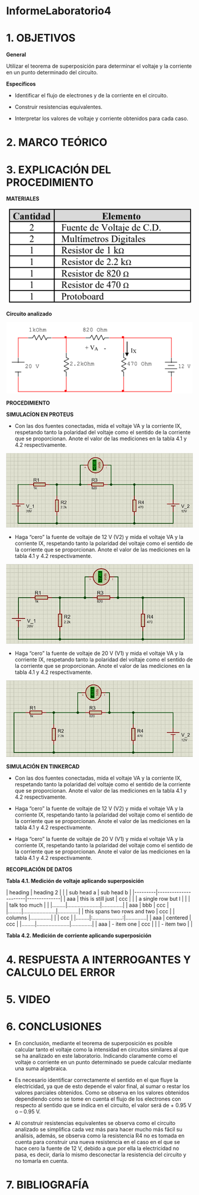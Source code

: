 # InformeLaboratorio4

# 1. OBJETIVOS

**General**

Utilizar el teorema de superposición para determinar el voltaje y la corriente en un punto determinado del circuito.

**Específicos**

- Identificar el flujo de electrones y de la corriente en el circuito.

- Construir resistencias equivalentes.

- Interpretar los valores de voltaje y corriente obtenidos para cada caso.

# 2. MARCO TEÓRICO

# 3. EXPLICACIÓN DEL PROCEDIMIENTO

**MATERIALES**

![](https://github.com/bavargas5/InformeLaboratorio4/blob/main/IMG%20BV/w1.png)

**Circuito analizado**

![](https://github.com/bavargas5/InformeLaboratorio4/blob/main/IMG%20BV/w2.png)

**PROCEDIMIENTO**


**SIMULACÍON EN PROTEUS**

- Con las dos fuentes conectadas, mida el voltaje VA y la corriente IX, respetando
tanto la polaridad del voltaje como el sentido de la corriente que se proporcionan. Anote
el valor de las mediciones en la tabla 4.1 y 4.2 respectivamente.

![](https://github.com/bavargas5/InformeLaboratorio4/blob/main/img/Lab4_1.JPG)

- Haga “cero” la fuente de voltaje de 12 V (V2) y mida el voltaje VA y la corriente
IX, respetando tanto la polaridad del voltaje como el sentido de la corriente que se
proporcionan. Anote el valor de las mediciones en la tabla 4.1 y 4.2 respectivamente.

![](https://github.com/bavargas5/InformeLaboratorio4/blob/main/img/Lab4_2.JPG)

- Haga “cero” la fuente de voltaje de 20 V (V1) y mida el voltaje VA y la corriente
IX, respetando tanto la polaridad del voltaje como el sentido de la corriente que se
proporcionan. Anote el valor de las mediciones en la tabla 4.1 y 4.2 respectivamente.

![](https://github.com/bavargas5/InformeLaboratorio4/blob/main/img/Lab4_3.JPG)

**SIMULACIÓN EN TINKERCAD**

- Con las dos fuentes conectadas, mida el voltaje VA y la corriente IX, respetando
tanto la polaridad del voltaje como el sentido de la corriente que se proporcionan. Anote
el valor de las mediciones en la tabla 4.1 y 4.2 respectivamente.

- Haga “cero” la fuente de voltaje de 12 V (V2) y mida el voltaje VA y la corriente
IX, respetando tanto la polaridad del voltaje como el sentido de la corriente que se
proporcionan. Anote el valor de las mediciones en la tabla 4.1 y 4.2 respectivamente.

- Haga “cero” la fuente de voltaje de 20 V (V1) y mida el voltaje VA y la corriente
IX, respetando tanto la polaridad del voltaje como el sentido de la corriente que se
proporcionan. Anote el valor de las mediciones en la tabla 4.1 y 4.2 respectivamente.

**RECOPILACIÓN DE DATOS**

**Tabla 4.1. Medición de voltaje aplicando superposición**

| heading |              heading 2              |
|         |      sub head a      |  sub head b  |
|---------|----------------------|--------------|
| aaa     | this is still just   | ccc          |
|         | a single row but I   |              |
|         | talk too much        |              |
|.........|......................|..............|
| aaa     | bbb                  | ccc          |
|.........|......................|..............|
| this spans two rows and two    | ccc          |
| columns                        |..............|
|                                | ccc          |
|.........|:....................:|..............|
| aaa     |      centered        | ccc          |
|.........|......................|..............|
| aaa     | - item one           | ccc          |
|         | - item two           |              |

**Tabla 4.2. Medición de corriente aplicando superposición**


# 4. RESPUESTA A INTERROGANTES Y CALCULO DEL ERROR



# 5. VIDEO

# 6. CONCLUSIONES

- En conclusión, mediante el teorema de superposición es posible calcular tanto el voltaje como la intensidad en circuitos similares al que se ha analizado en este laboratorio. Indicando claramente como el voltaje o corriente en un punto determinado se puede calcular mediante una suma algebraica.

- Es necesario identificar correctamente el sentido en el que fluye la electricidad, ya que de esto depende el valor final, al sumar o restar los valores parciales obtenidos. Como se observa en los valores obtenidos dependiendo como se tome en cuenta el flujo de los electrones con respecto al sentido que se indica en el circuito, el valor será de + 0.95 V o – 0.95 V.

- Al construir resistencias equivalentes se observa como el circuito analizado se simplifica cada vez más para hacer mucho más fácil su análisis, además, se observa como la resistencia R4 no es tomada en cuenta para construir una nueva resistencia en el caso en el que se hace cero la fuente de 12 V, debido a que por ella la electricidad no pasa, es decir, daría lo mismo desconectar la resistencia del circuito y no tomarla en cuenta. 


# 7. BIBLIOGRAFÍA
